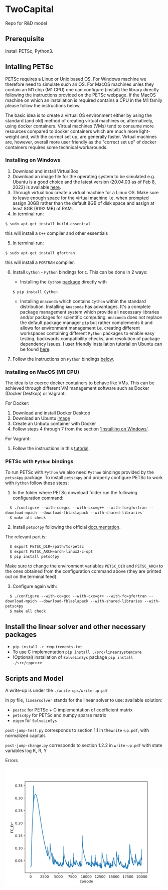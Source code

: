 # TwoCapital
Repo for R&amp;D model

## Prerequisite

Install PETSc, Python3.

## Intalling PETSc 

PETSc requires a Linux or Unix based OS. For Windows machine we therefore need to simulate such an OS. For MacOS machines unles they contain an M1 chip (M1 CPU) one can configure (install) the library directly following the instructions provided on the PETSc webpage. If the MacOS machine on which an installation is required contains a CPU in the M1 family please follow the instructions below. 

The basic idea is to create a virtual OS environment either by using the standard (and old) method of creating virtual machines or, alternatively, using docker containers. Virtual machines (VMs) tend to consume more resources compared to docker containers which are much more light-weight and, with the correct set up, are generally faster. Virtual machines are, however, overall more user friendly as the "correct set up" of docker containers requires some technical workarounds. 


### <a name="windows"></a>Installing on Windows

1. Download and install VirtualBox
2. Download an image file for the operating system to be simulated e.g. Ubuntu is a good choice and the latest version (20.04.03 as of Feb 8, 2022) is available [here](https://ubuntu.com/download/desktop).
3. Through virtual box create a virtual machine for a Linux OS. Make sure to leave enough space for the virtual machine i.e. when prompted assign 30GB rather than the default 8GB of disk space and assign at least 8GB (8192 MB) of RAM.
4. In terminal run: 

  `$ sudo apt-get install build-essential`

  this will install a `C++` compiler and other essentials

5. In terminal run: 

  `$ sudo apt-get install gfortran`

  this will install a `FORTRAN` compiler.

6. Install `Cython` - `Python` bindings for `C`. This can be done in 2 ways:
    - Installing the `Cython` [package](https://cython.readthedocs.io/en/stable/src/quickstart/install.html) directly with

    `$ pip install Cython` 
    - Installing `Anaconda` which contains `Cython` within the standard distribution. Installing `Anaconda` has advantages. It's a complete package management system which provide all necessary libraries and/or packages for scientific computing. `Anaconda` does not replace the default package manager `pip` but rather complements it and allows for environment management i.e. creating different workspaces containing different `Python` packages to enable easy testing, backwards compatibility checks, and resolution of package dependency issues. I user friendly installation tutorial on Ubuntu can be found [here](https://phoenixnap.com/kb/how-to-install-anaconda-ubuntu-18-04-or-20-04).

7. Follow the instructions on `Python` bindings [below](#python_bindings). 



### Installing on MacOS (M1 CPU)
The idea is to coerce docker containers to behave like VMs. This can be achieved through different VM management software such as Docker (Docker Destkop) or Vagrant:

For Docker:

1. Download and install Docker Desktop
2. Download an Ubuntu [image](https://hub.docker.com/_/ubuntu)
3. Create an Unbutu container with Docker
4. Follow steps 4 through 7 from the section ['Installing on Windows'](#windows).


For Vagrant:
1. Follow the instructions in this [tutorial](https://medium.com/nerd-for-tech/developing-on-apple-m1-silicon-with-virtual-environments-4f5f0765fd2f).


### <a name="python_bindings"></a> PETSc  with `Python` bindings

To run PETSc with `Python` we also need `Python` bindings provided by the `petsc4py` package. To install `petsc4py` and properly configure PETSc to work with `Python` follow these steps:

1. In the folder where PETSc download folder run the following configuration command: 

```
  $ ./configure --with-cc=gcc --with-cxx=g++ --with-fc=gfortran --download-mpich --download-fblaslapack --with-shared-libraries`
  $ make all check
```

2. Install `petsc4py` following the official [documentation](https://github.com/erdc/petsc4py/blob/master/docs/source/install.rst).

The relevant part is: 

```
  $ export PETSC_DIR=/path/to/petsc
  $ export PETSC_ARCH=arch-linux2-c-opt
  $ pip install petsc4py
```

Make sure to change the environment variables `PETSC_DIR` and `PETSC_ARCH` to the ones obtained from the configuration command above (they are printed out on the terminal feed).

3. Configure again with: 

```
  $ ./configure --with-cc=gcc --with-cxx=g++ --with-fc=gfortran --download-mpich --download-fblaslapack --with-shared-libraries --with-petsc4py
  $ make all check 
```








## Install the linear solver and other necessary packages


- `pip install -r requirements.txt`
- To use C implementation `pip install ./src/linearsystemcore`
- (Optional) installation of `SolveLinSys` package `pip install ./src/cppcore`

## Scripts and Model

A write-up is under the `./write-ups/write-up.pdf`

In py file, `linearsolver` stands for the linear solver to use: 
available solution:

- `pestsc` for PETSc + C implementation of coefficient matrix
- `petsc4py` for PETSc and numpy sparse matrix
- `eigen` for `SolveLinSys`


`post-jump-test.py` corresponds to section 1.1 in the`write-up.pdf`, with normalized capitals

`post-jump-change.py` corresponds to section 1.2.2 in `write-up.pdf` with state variables log K, R, Y



Errors

<img src="./fc-err.png" />
